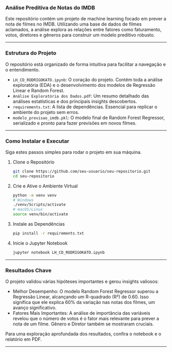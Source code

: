 ### **Análise Preditiva de Notas do IMDB**

Este repositório contém um projeto de machine learning focado em prever a nota de filmes no IMDB. Utilizando uma base de dados de filmes aclamados, a análise explora as relações entre fatores como faturamento, votos, diretores e gêneros para construir um modelo preditivo robusto.

-----

### **Estrutura do Projeto**

O repositório está organizado de forma intuitiva para facilitar a navegação e o entendimento.

  - `LH_CD_RODRIGOKATO.ipynb`: O coração do projeto. Contém toda a análise exploratória (EDA) e o desenvolvimento dos modelos de Regressão Linear e Random Forest.
  - `Análise Exploratória dos Dados.pdf`: Um resumo detalhado das análises estatísticas e dos principais insights descobertos.
  - `requirements.txt`: A lista de dependências. Essencial para replicar o ambiente do projeto sem erros.
  - `modelo_previsao_imdb.pkl`: O modelo final de Random Forest Regressor, serializado e pronto para fazer previsões em novos filmes.

-----

### **Como Instalar e Executar**

Siga estes passos simples para rodar o projeto em sua máquina.

1.  Clone o Repositório

    ```bash
    git clone https://github.com/seu-usuario/seu-repositorio.git
    cd seu-repositorio
    ```

2.  Crie e Ative o Ambiente Virtual

    ```bash
    python -m venv venv
    # Windows
    ./venv/Scripts/activate
    # macOS/Linux
    source venv/bin/activate
    ```

3.  Instale as Dependências

    ```bash
    pip install -r requirements.txt
    ```

4.  Inicie o Jupyter Notebook

    ```bash
    jupyter notebook LH_CD_RODRIGOKATO.ipynb
    ```

-----

### **Resultados Chave**

O projeto validou várias hipóteses importantes e gerou insights valiosos:

  - Melhor Desempenho: O modelo Random Forest Regressor superou a Regressão Linear, alcançando um R-quadrado (R²) de 0.60. Isso significa que ele explica 60% da variação nas notas dos filmes, um avanço significativo.
  - Fatores Mais Importantes: A análise de importância das variáveis revelou que o número de votos é o fator mais relevante para prever a nota de um filme. Gênero e Diretor também se mostraram cruciais.

Para uma exploração aprofundada dos resultados, confira o notebook e o relatório em PDF.

-----

